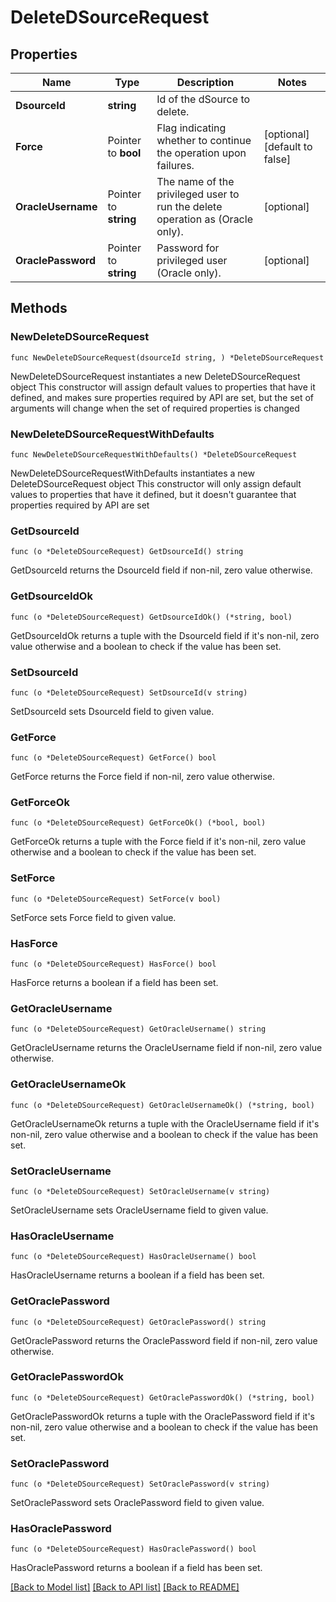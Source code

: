 # DeleteDSourceRequest

## Properties

Name | Type | Description | Notes
------------ | ------------- | ------------- | -------------
**DsourceId** | **string** | Id of the dSource to delete. | 
**Force** | Pointer to **bool** | Flag indicating whether to continue the operation upon failures. | [optional] [default to false]
**OracleUsername** | Pointer to **string** | The name of the privileged user to run the delete operation as (Oracle only). | [optional] 
**OraclePassword** | Pointer to **string** | Password for privileged user (Oracle only). | [optional] 

## Methods

### NewDeleteDSourceRequest

`func NewDeleteDSourceRequest(dsourceId string, ) *DeleteDSourceRequest`

NewDeleteDSourceRequest instantiates a new DeleteDSourceRequest object
This constructor will assign default values to properties that have it defined,
and makes sure properties required by API are set, but the set of arguments
will change when the set of required properties is changed

### NewDeleteDSourceRequestWithDefaults

`func NewDeleteDSourceRequestWithDefaults() *DeleteDSourceRequest`

NewDeleteDSourceRequestWithDefaults instantiates a new DeleteDSourceRequest object
This constructor will only assign default values to properties that have it defined,
but it doesn't guarantee that properties required by API are set

### GetDsourceId

`func (o *DeleteDSourceRequest) GetDsourceId() string`

GetDsourceId returns the DsourceId field if non-nil, zero value otherwise.

### GetDsourceIdOk

`func (o *DeleteDSourceRequest) GetDsourceIdOk() (*string, bool)`

GetDsourceIdOk returns a tuple with the DsourceId field if it's non-nil, zero value otherwise
and a boolean to check if the value has been set.

### SetDsourceId

`func (o *DeleteDSourceRequest) SetDsourceId(v string)`

SetDsourceId sets DsourceId field to given value.


### GetForce

`func (o *DeleteDSourceRequest) GetForce() bool`

GetForce returns the Force field if non-nil, zero value otherwise.

### GetForceOk

`func (o *DeleteDSourceRequest) GetForceOk() (*bool, bool)`

GetForceOk returns a tuple with the Force field if it's non-nil, zero value otherwise
and a boolean to check if the value has been set.

### SetForce

`func (o *DeleteDSourceRequest) SetForce(v bool)`

SetForce sets Force field to given value.

### HasForce

`func (o *DeleteDSourceRequest) HasForce() bool`

HasForce returns a boolean if a field has been set.

### GetOracleUsername

`func (o *DeleteDSourceRequest) GetOracleUsername() string`

GetOracleUsername returns the OracleUsername field if non-nil, zero value otherwise.

### GetOracleUsernameOk

`func (o *DeleteDSourceRequest) GetOracleUsernameOk() (*string, bool)`

GetOracleUsernameOk returns a tuple with the OracleUsername field if it's non-nil, zero value otherwise
and a boolean to check if the value has been set.

### SetOracleUsername

`func (o *DeleteDSourceRequest) SetOracleUsername(v string)`

SetOracleUsername sets OracleUsername field to given value.

### HasOracleUsername

`func (o *DeleteDSourceRequest) HasOracleUsername() bool`

HasOracleUsername returns a boolean if a field has been set.

### GetOraclePassword

`func (o *DeleteDSourceRequest) GetOraclePassword() string`

GetOraclePassword returns the OraclePassword field if non-nil, zero value otherwise.

### GetOraclePasswordOk

`func (o *DeleteDSourceRequest) GetOraclePasswordOk() (*string, bool)`

GetOraclePasswordOk returns a tuple with the OraclePassword field if it's non-nil, zero value otherwise
and a boolean to check if the value has been set.

### SetOraclePassword

`func (o *DeleteDSourceRequest) SetOraclePassword(v string)`

SetOraclePassword sets OraclePassword field to given value.

### HasOraclePassword

`func (o *DeleteDSourceRequest) HasOraclePassword() bool`

HasOraclePassword returns a boolean if a field has been set.


[[Back to Model list]](../README.md#documentation-for-models) [[Back to API list]](../README.md#documentation-for-api-endpoints) [[Back to README]](../README.md)


